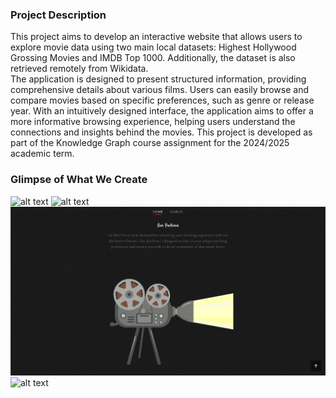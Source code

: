 ### Project Description
This project aims to develop an interactive website that allows users to explore movie data using two main local datasets: Highest Hollywood Grossing Movies and IMDB Top 1000. Additionally, the dataset is also retrieved remotely from Wikidata.
<br>
The application is designed to present structured information, providing comprehensive details about various films. Users can easily browse and compare movies based on specific preferences, such as genre or release year. With an intuitively designed interface, the application aims to offer a more informative browsing experience, helping users understand the connections and insights behind the movies. This project is developed as part of the Knowledge Graph course assignment for the 2024/2025 academic term.

### Glimpse of What We Create
![alt text](image.png)
![alt text](image-1.png)
![alt text](image-2.png)
![alt text](image-3.png)